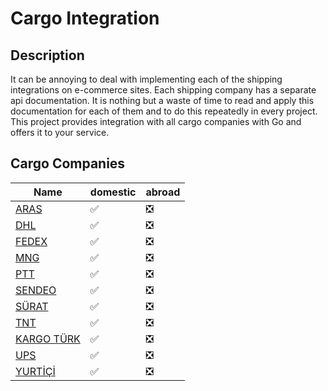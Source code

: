 # Cargo Integration

## Description
It can be annoying to deal with implementing each of the shipping integrations on e-commerce sites. Each shipping company has a separate api documentation. It is nothing but a waste of time to read and apply this documentation for each of them and to do this repeatedly in every project. This project provides integration with all cargo companies with Go and offers it to your service.

## Cargo Companies
| Name                                        | domestic           | abroad                         |
|---------------------------------------------|--------------------|--------------------------------|
| [ARAS](https://www.araskargo.com.tr/)       | :white_check_mark: | :negative_squared_cross_mark:  |
| [DHL](https://www.dhl.com/)                 | :white_check_mark: | :negative_squared_cross_mark:  |
| [FEDEX](https://www.fedex.com/)             | :white_check_mark: | :negative_squared_cross_mark:  |
| [MNG](https://www.mngkargo.com.tr/)         | :white_check_mark: | :negative_squared_cross_mark:  |
| [PTT](https://gonderitakip.ptt.gov.tr/)     | :white_check_mark: | :negative_squared_cross_mark:  |
| [SENDEO](https://sendeo.com.tr/)            | :white_check_mark: | :negative_squared_cross_mark:  |
| [SÜRAT](https://www.suratkargo.com.tr/)     | :white_check_mark: | :negative_squared_cross_mark:  |
| [TNT](https://www.tnt.com/)                 | :white_check_mark: | :negative_squared_cross_mark:  |
| [KARGO TÜRK](https://www.kargoturk.com.tr/) | :white_check_mark: | :negative_squared_cross_mark:  |
| [UPS](https://www.ups.com.tr/)              | :white_check_mark: | :negative_squared_cross_mark:  |
| [YURTİÇİ](https://www.yurticikargo.com/)    | :white_check_mark: | :negative_squared_cross_mark:  |
